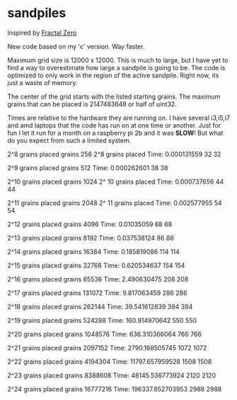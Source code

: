 # sandpiles

Inspired by
[Fractal Zero](https://www.youtube.com/watch?v=1MtEUErz7Gg)


New code based on my 'c' version. Way faster. 

Maximum grid size is 12000 x 12000. This is much to large, but I have yet to find a way to overestimate how large a sandpile is going to be. The code is optimized to only work in the region of the active sandpile. Right now, its just a waste of memory.

The center of the grid starts with the listed starting grains. The maximum grains that can be placed is 2147483648 or half of uint32.

Times are relative to the hardware they are running on. I have several i3,i5,i7 and amd laptops that the code has run on at one time or another. Just for fun I let it run for a month on a raspberry pi 2b and it was **SLOW**! But what do you expect from such a limited system.

2^8 grains placed
grains 256
2^8 grains placed
Time:  0.000131559
32 32

2^9 grains placed
grains 512
Time:  0.000262601
38 38

2^10 grains placed
grains 1024
2^ 10 grains placed
Time:  0.000737656
44 44

2^11 grains placed
grains 2048
2^ 11 grains placed
Time:  0.002577955
54 54

2^12 grains placed
grains 4096
Time:  0.01035059
68 68

2^13 grains placed
grains 8192
Time:  0.037538124
86 86

2^14 grains placed
grains 16384
Time:  0.185819086
114 114

2^15 grains placed
grains 32768
Time:  0.620534637
154 154

2^16 grains placed
grains 65536
Time:  2.490630475
208 208

2^17 grains placed
grains 131072
Time:  9.817063459
286 286

2^18 grains placed
grains 262144
Time:  39.541612839
394 394

2^19 grains placed
grains 524288
Time:  160.914970642
550 550

2^20 grains placed
grains 1048576
Time:  636.310366064
766 766

2^21 grains placed
grains 2097152
Time:  2790.168505745
1072 1072

2^22 grains placed
grains 4194304
Time:  11797.657959528
1508 1508

2^23 grains placed
grains 8388608
Time:  48145.536773924
2120 2120

2^24 grains placed
grains 16777216
Time:  196337.852703953
2988 2988

